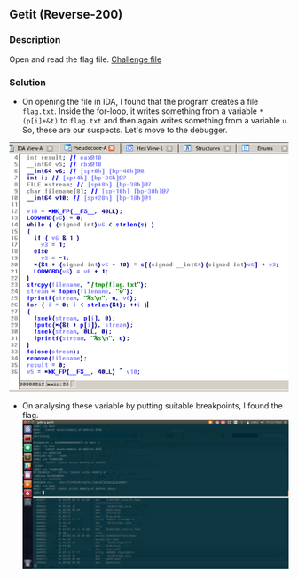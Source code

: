 ## Getit (Reverse-200)

### Description
Open and read the flag file.
[Challenge file](./getit)

### Solution
* On opening the file in IDA, I found that the program creates a file `flag.txt`. Inside the for-loop, it writes something from a variable `*(p[i]+&t)` to `flag.txt` and then again writes something from a variable `u`. So, these are our suspects. Let's move to the debugger.

 ![IDA-view](./ida.png)

* On analysing these variable by putting suitable breakpoints, I found the flag.
 ![debugger](./debug.png)  
